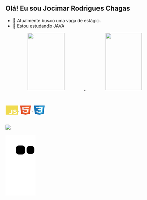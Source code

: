 ## Olá! Eu sou Jocimar Rodrigues Chagas

- 🔭 Atualmente busco uma vaga de estágio.
- 🌱 Estou estudando JAVA

<div align="center">
  <a href="https://github.com/JocimarRodrigues">
  <img height="180px" img width="48%" src="https://github-readme-stats.vercel.app/api?username=JocimarRodrigues&show_icons=true&theme=dracula&include_all_commits=true&count_private=true"/>
  <img height="180px" img width="48%" src="https://github-readme-stats.vercel.app/api/top-langs/?username=JocimarRodrigues&layout=compact&langs_count=7&theme=dracula"/>
</div>

##
  
  <div style="display: inline_block"><br>
  <img align="center" alt="John-Js" height="30" width="40" src="https://raw.githubusercontent.com/devicons/devicon/master/icons/javascript/javascript-plain.svg">
  <img align="center" alt="John-HTML" height="30" width="40" src="https://raw.githubusercontent.com/devicons/devicon/master/icons/html5/html5-original.svg">
  <img align="center" alt="John-CSS" height="30" width="40" src="https://raw.githubusercontent.com/devicons/devicon/master/icons/css3/css3-original.svg">

</div>
  
##
  
  <div> 
  <a href="www.linkedin.com/in/jocimar-rodrigues-chagas" target="_blank"><img src="https://img.shields.io/badge/-LinkedIn-%230077B5?style=for-the-badge&logo=linkedin&logoColor=white" target="_blank"></a> 
 
  ![Snake animation](https://github.com/JocimarRodrigues/JocimarRodrigues/blob/output/github-contribution-grid-snake.svg)
 
</div>
  
